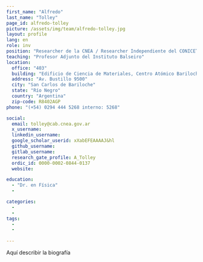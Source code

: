 ```yaml
---
first_name: "Alfredo"
last_name: "Tolley"
page_id: alfredo-tolley
picture: /assets/img/team/alfredo-tolley.jpg
layout: profile
lang: en
role: inv
position: "Researcher de la CNEA / Researcher Independiente del CONICET"
teaching: "Profesor Adjunto del Instituto Balseiro"
location:
  office: "403"
  building: "Edificio de Ciencia de Materiales, Centro Atómico Bariloche"
  address: "Av. Bustillo 9500"
  city: "San Carlos de Bariloche"
  state: "Río Negro"
  country: "Argentina"
  zip-code: R8402AGP
phone: "(+54) 0294 444 5268 interno: 5268"

social:
  email: tolley@cab.cnea.gov.ar
  x_username:
  linkedin_username:
  google_scholar_userid: xXabEFEAAAAJ&hl
  github_username:
  gitlab_username:
  research_gate_profile: A_Tolley
  ordic_id: 0000-0002-0844-0137
  website:

education:
  - "Dr. en Física"
  -

categories: 
  -
  -
tags: 
  -
  -
  
---
```



Aquí describir la biografía
